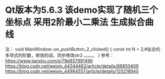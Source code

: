 # Qt版本为5.6.3   该demo实现了随机三个坐标点 采用2阶最小二乘法 生成拟合曲线 
注：
void MainWindow::on_pushButton_2_clicked()
{
            const int N = 2;#拟合的多项式的阶数，修改的话，同步修改str2
            。。。。。
}
参考：https://www.jianshu.com/p/79d937991496 
https://blog.csdn.net/weixin_44344462/article/details/88850409 
https://blog.csdn.net/weixin_44984557/article/details/125218940
